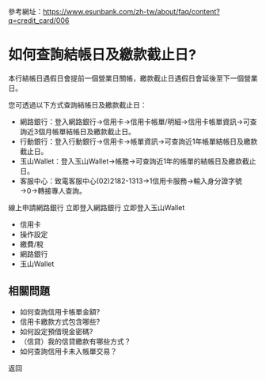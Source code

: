 參考網址：https://www.esunbank.com/zh-tw/about/faq/content?q=credit_card/006

# 如何查詢結帳日及繳款截止日?

本行結帳日遇假日會提前一個營業日關帳，繳款截止日遇假日會延後至下一個營業日。

您可透過以下方式查詢結帳日及繳款截止日：

  * 網路銀行：登入網路銀行→信用卡→信用卡帳單/明細→信用卡帳單資訊→可查詢近3個月帳單結帳日及繳款截止日。
  * 行動銀行：登入行動銀行→信用卡→帳單資訊→可查詢近1年帳單結帳日及繳款截止日。
  * 玉山Wallet：登入玉山Wallet→帳務→可查詢近1年的帳單的結帳日及繳款截止日。
  * 客服中心：致電客服中心(02)2182-1313→1信用卡服務→輸入身分證字號→0→轉接專人查詢。 

  

線上申請網路銀行 立即登入網路銀行 立即登入玉山Wallet

  * 信用卡
  * 操作設定
  * 繳費/稅
  * 網路銀行
  * 玉山Wallet

## 相關問題

  * 如何查詢信用卡帳單金額? 
  * 信用卡繳款方式包含哪些? 
  * 如何設定預借現金密碼? 
  * （信貸）我的信貸繳款有哪些方式？ 
  * 如何查詢信用卡未入帳單交易？ 

返回

